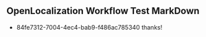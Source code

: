 ## OpenLocalization Workflow Test MarkDown
* 84fe7312-7004-4ec4-bab9-f486ac785340 thanks!

<!--HONumber=Jul16_HO4-->


